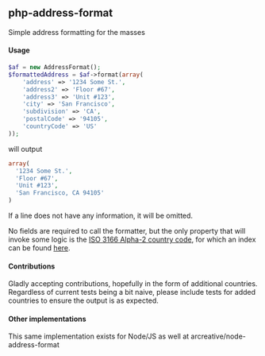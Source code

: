 php-address-format
------------------

Simple address formatting for the masses

#### Usage

```php
$af = new AddressFormat();
$formattedAddress = $af->format(array(
    'address' => '1234 Some St.',
    'address2' => 'Floor #67',
    'address3' => 'Unit #123',
    'city' => 'San Francisco',
    'subdivision' => 'CA',
    'postalCode' => '94105',
    'countryCode' => 'US'
));
```
will output
```php
array(
  '1234 Some St.',
  'Floor #67',
  'Unit #123',
  'San Francisco, CA 94105'
)
```

If a line does not have any information, it will be omitted.

No fields are required to call the formatter, but the only property that will invoke some logic is the [ISO 3166 Alpha-2 country code](http://www.iso.org/iso/country_codes.htm), for which an index can be found [here](https://www.iso.org/obp/ui/#search).

#### Contributions

Gladly accepting contributions, hopefully in the form of additional countries.  Regardless of current tests being a bit naive, please include tests for added countries to ensure the output is as expected.

#### Other implementations

This same implementation exists for Node/JS as well at arcreative/node-address-format
